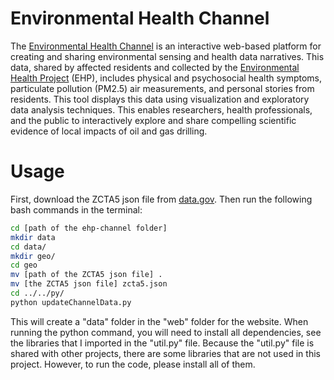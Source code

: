 # Environmental Health Channel
The [Environmental Health Channel](http://envhealthchannel.org/) is an interactive web-based platform for creating and sharing environmental sensing and health data narratives. This data, shared by affected residents and collected by the [Environmental Health Project](http://www.environmentalhealthproject.org/) (EHP), includes physical and psychosocial health symptoms, particulate pollution (PM2.5) air measurements, and personal stories from residents. This tool displays this data using visualization and exploratory data analysis techniques. This enables researchers, health professionals, and the public to interactively explore and share compelling scientific evidence of local impacts of oil and gas drilling.

# Usage
First, download the ZCTA5 json file from [data.gov](https://catalog.data.gov/dataset/zip-codetabilation-area-boundaries/resource/ea476dcb-4846-4242-9fb3-d41afb13bf52). Then run the following bash commands in the terminal:
```bash
cd [path of the ehp-channel folder]
mkdir data
cd data/
mkdir geo/
cd geo
mv [path of the ZCTA5 json file] .
mv [the ZCTA5 json file] zcta5.json
cd ../../py/
python updateChannelData.py
```
This will create a "data" folder in the "web" folder for the website. When running the python command, you will need to install all dependencies, see the libraries that I imported in the "util.py" file. Because the "util.py" file is shared with other projects, there are some libraries that are not used in this project. However, to run the code, please install all of them.
